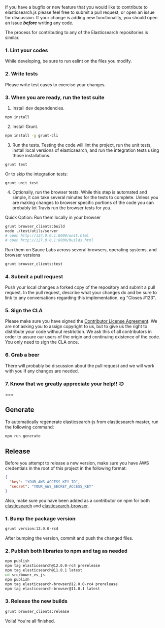 If you have a bugfix or new feature that you would like to contribute to elasticsearch.js please feel free to submit a pull request, or open an issue for discussion. If your change is adding new functionality, you should open an issue ***before*** writing any code.

The process for contributing to any of the Elasticsearch repositories is similar.

### 1. Lint your codes

While developing, be sure to run eslint on the files you modify.

### 2. Write tests

Please write test cases to exercise your changes.

### 3. When you are ready, run the test suite

1. Install dev dependencies.

  ```sh
  npm install
  ```

2. Install Grunt.

  ```sh
  npm install -g grunt-cli
  ```

3. Run the tests. Testing the code will lint the project, run the unit tests, install local versions of elasticsearch, and run the integration tests using those installations.

  ```sh
  grunt test
  ```

  Or to skip the integration tests:

  ```sh
  grunt unit_test
  ```
4. Optionally, run the browser tests. While this step is automated and simple, it can take several minutes for the tests to complete. Unless you are making changes to browser specific portions of the code you can probably let Travis run the browser tests for you.

  Quick Option: Run them locally in your browser
  ```sh
  grunt browser_clients:build
  node ./test/utils/server
  # open http://127.0.0.1:8000/unit.html
  # open http://127.0.0.1:8000/builds.html
  ```

  Run them on Sauce Labs across several browsers, operating systems, and browser versions
  ```sh
  grunt browser_clients:test
  ```


### 4. Submit a pull request

Push your local changes a forked copy of the repository and submit a pull request. In the pull request, describe what your changes do and be sure to link to any conversations regarding this implementation, eg "Closes #123".

### 5. Sign the CLA

Please make sure you have signed the [Contributor License Agreement](https://www.elastic.co/contributor-agreement/). We are not asking you to assign copyright to us, but to give us the right to distribute your code without restriction. We ask this of all contributors in order to assure our users of the origin and continuing existence of the code. You only need to sign the CLA once.

### 6. Grab a beer

There will probably be discussion about the pull request and we will work with you if any changes are needed.

### 7. Know that we greatly appreciate your help!! :D

===

## Generate

To automatically regenerate elasticsearch-js from elasticsearch master, run the following command:

```sh
npm run generate
```

## Release

Before you attempt to release a new version, make sure you have AWS credentials in the root of this project in the following format:

```json
{
  "key": "YOUR_AWS_ACCESS_KEY_ID",
  "secret": "YOUR_AWS_SECRET_ACCESS_KEY"
}
```

Also, make sure you have been added as a contributor on npm for both [elasticsearch](https://www.npmjs.com/package/elasticsearch) and [elasticsearch-browser](https://www.npmjs.com/package/elasticsearch-browser).

### 1. Bump the package version

```sh
grunt version:12.0.0-rc4
```

After bumping the version, commit and push the changed files.

### 2. Publish both libraries to npm and tag as needed

```sh
npm publish
npm tag elasticsearch@12.0.0-rc4 prerelease
npm tag elasticsearch@11.0.1 latest
cd src/bower_es_js
npm publish
npm tag elasticsearch-browser@12.0.0-rc4 prerelease
npm tag elasticsearch-browser@11.0.1 latest
```

### 3. Release the new builds

```sh
grunt browser_clients:release
```

Voila! You're all finished.
